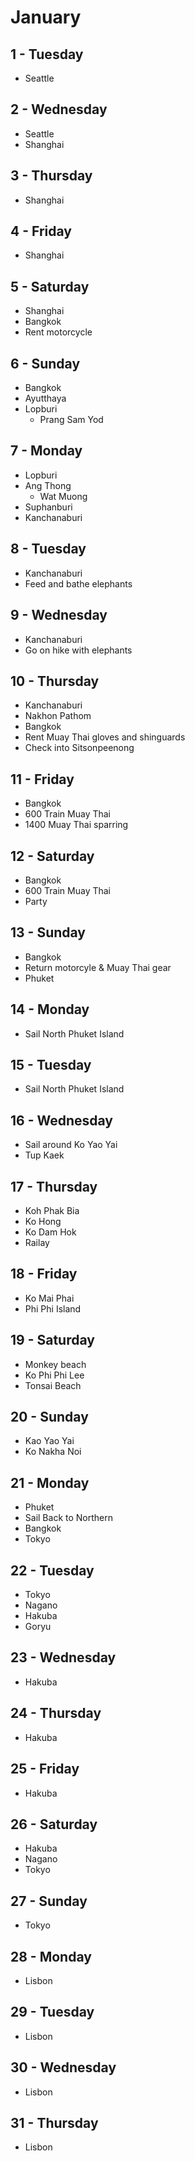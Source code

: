 # January

## 1 - Tuesday
  - Seattle

## 2 - Wednesday
  - Seattle
  - Shanghai

## 3 - Thursday
  - Shanghai

## 4 - Friday
  - Shanghai

## 5 - Saturday
  - Shanghai
  - Bangkok
  - Rent motorcycle

## 6 - Sunday
  - Bangkok
  - Ayutthaya
  - Lopburi
    - Prang Sam Yod

## 7 - Monday
  - Lopburi
  - Ang Thong
    - Wat Muong
  - Suphanburi
  - Kanchanaburi

## 8 - Tuesday
  - Kanchanaburi
  - Feed and bathe elephants

## 9 - Wednesday
  - Kanchanaburi
  - Go on hike with elephants

## 10 - Thursday
  - Kanchanaburi
  - Nakhon Pathom
  - Bangkok
  - Rent Muay Thai gloves and shinguards
  - Check into Sitsonpeenong

## 11 - Friday
  - Bangkok
  - 600 Train Muay Thai
  - 1400 Muay Thai sparring

## 12 - Saturday
  - Bangkok
  - 600 Train Muay Thai
  - Party

## 13 - Sunday
  - Bangkok
  - Return motorcyle & Muay Thai gear
  - Phuket

## 14 - Monday
  - Sail North Phuket Island

## 15 - Tuesday
  - Sail North Phuket Island

## 16 - Wednesday
  - Sail around Ko Yao Yai
  - Tup Kaek

## 17 - Thursday
  - Koh Phak Bia
  - Ko Hong
  - Ko Dam Hok
  - Railay

## 18 - Friday
  - Ko Mai Phai
  - Phi Phi Island

## 19 - Saturday
  - Monkey beach
  - Ko Phi Phi Lee
  - Tonsai Beach

## 20 - Sunday
  - Kao Yao Yai
  - Ko Nakha Noi

## 21 - Monday
  - Phuket
  - Sail Back to Northern
  - Bangkok
  - Tokyo

## 22 - Tuesday
  - Tokyo
  - Nagano
  - Hakuba
  - Goryu

## 23 - Wednesday
  - Hakuba

## 24 - Thursday
  - Hakuba

## 25 - Friday
  - Hakuba

## 26 - Saturday
  - Hakuba
  - Nagano
  - Tokyo

## 27 - Sunday
  - Tokyo

## 28 - Monday
  - Lisbon

## 29 - Tuesday
  - Lisbon

## 30 - Wednesday
  - Lisbon

## 31 - Thursday
  - Lisbon
